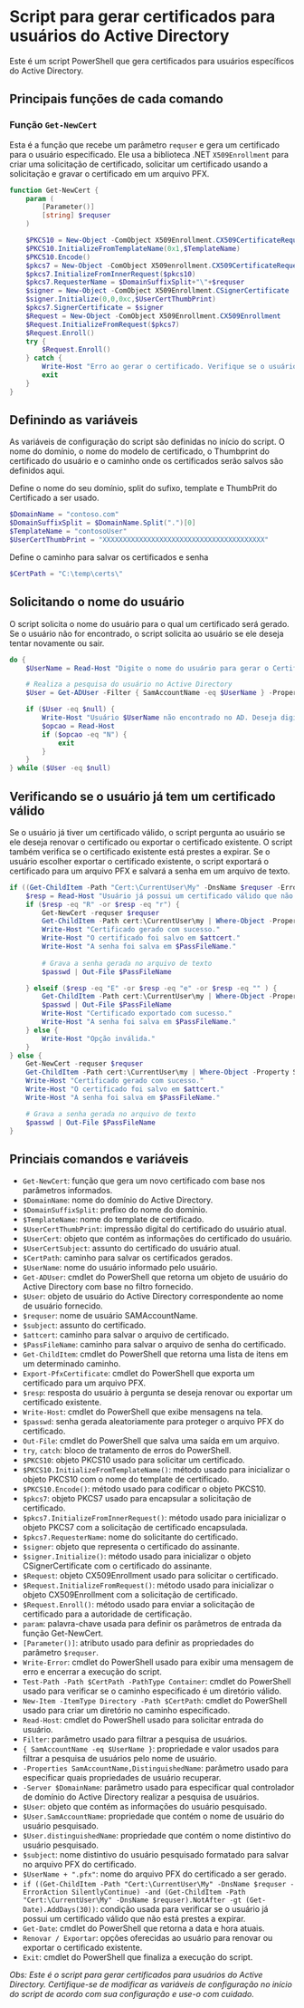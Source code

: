 # Script para gerar certificados para usuários do Active Directory

Este é um script PowerShell que gera certificados para usuários específicos do Active Directory.

## Principais funções de cada comando

### Função `Get-NewCert`

Esta é a função que recebe um parâmetro `requser` e gera um certificado para o usuário especificado. Ele usa a biblioteca .NET `X509Enrollment` para criar uma solicitação de certificado, solicitar um certificado usando a solicitação e gravar o certificado em um arquivo PFX.

```powershell
function Get-NewCert {
    param (
        [Parameter()]
        [string] $requser
    )

    $PKCS10 = New-Object -ComObject X509Enrollment.CX509CertificateRequestPkcs10
    $PKCS10.InitializeFromTemplateName(0x1,$TemplateName)
    $PKCS10.Encode()
    $pkcs7 = New-Object -ComObject X509enrollment.CX509CertificateRequestPkcs7
    $pkcs7.InitializeFromInnerRequest($pkcs10)
    $pkcs7.RequesterName = $DomainSuffixSplit+"\"+$requser
    $signer = New-Object -ComObject X509Enrollment.CSignerCertificate
    $signer.Initialize(0,0,0xc,$UserCertThumbPrint)
    $pkcs7.SignerCertificate = $signer
    $Request = New-Object -ComObject X509Enrollment.CX509Enrollment
    $Request.InitializeFromRequest($pkcs7)
    $Request.Enroll()
    try {
        $Request.Enroll()
    } catch {
        Write-Host "Erro ao gerar o certificado. Verifique se o usuário $UserCertSubject possui permissão para gerar certificados com o template "$TemplateName" e se o certificado está instalado na máquina."
        exit
    }
}
```
## Definindo as variáveis
As variáveis de configuração do script são definidas no início do script. O nome do domínio, o nome do modelo de certificado, o Thumbprint do certificado do usuário e o caminho onde os certificados serão salvos são definidos aqui.

Define o nome do seu domínio, split do sufixo, template e ThumbPrit do Certificado a ser usado.
```powershell
$DomainName = "contoso.com"
$DomainSuffixSplit = $DomainName.Split(".")[0]
$TemplateName = "contosoUser"
$UserCertThumbPrint = "XXXXXXXXXXXXXXXXXXXXXXXXXXXXXXXXXXXXXXXX"
```
Define o caminho para salvar os certificados e senha
```powershell
$CertPath = "C:\temp\certs\"
```

## Solicitando o nome do usuário
O script solicita o nome do usuário para o qual um certificado será gerado. Se o usuário não for encontrado, o script solicita ao usuário se ele deseja tentar novamente ou sair.
```powershell
do {
    $UserName = Read-Host "Digite o nome do usuário para gerar o Certificado"

    # Realiza a pesquisa do usuário no Active Directory
    $User = Get-ADUser -Filter { SamAccountName -eq $UserName } -Properties SamAccountName,DistinguishedName -Server $DomainName

    if ($User -eq $null) {
        Write-Host "Usuário $UserName não encontrado no AD. Deseja digitar outro usuário? (S/N)"
        $opcao = Read-Host
        if ($opcao -eq "N") {
            exit
        }
    }
} while ($User -eq $null)
```

## Verificando se o usuário já tem um certificado válido
Se o usuário já tiver um certificado válido, o script pergunta ao usuário se ele deseja renovar o certificado ou exportar o certificado existente. O script também verifica se o certificado existente está prestes a expirar. Se o usuário escolher exportar o certificado existente, o script exportará o certificado para um arquivo PFX e salvará a senha em um arquivo de texto.

```powershell
if ((Get-ChildItem -Path "Cert:\CurrentUser\My" -DnsName $requser -ErrorAction SilentlyContinue) -and (Get-ChildItem -Path "Cert:\CurrentUser\My" -DnsName $requser).NotAfter -gt (Get-Date).AddDays(30)) {
    $resp = Read-Host "Usuário já possui um certificado válido que não está prestes a expirar. `nDeseja renovar o certificado ou exportar o certificado já existente? `n(R - Renovar / E - Exportar)(Default = Exportar)"
    if ($resp -eq "R" -or $resp -eq "r") {
        Get-NewCert -requser $requser        
        Get-ChildItem -Path cert:\CurrentUser\my | Where-Object -Property Subject -eq $subject | Export-PfxCertificate -NoProperties -FilePath $attcert -Password (ConvertTo-SecureString -String $passwd -Force -AsPlainText)
        Write-Host "Certificado gerado com sucesso."
        Write-Host "O certificado foi salvo em $attcert."
        Write-Host "A senha foi salva em $PassFileName."
    
        # Grava a senha gerada no arquivo de texto
        $passwd | Out-File $PassFileName

    } elseif ($resp -eq "E" -or $resp -eq "e" -or $resp -eq "" ) {
        Get-ChildItem -Path cert:\CurrentUser\my | Where-Object -Property Subject -eq $subject | Export-PfxCertificate -NoProperties -FilePath $attcert -Password (ConvertTo-SecureString -String $passwd -Force -AsPlainText)
        $passwd | Out-File $PassFileName
        Write-Host "Certificado exportado com sucesso."
        Write-Host "A senha foi salva em $PassFileName."
    } else {
        Write-Host "Opção inválida."
    }
} else {
    Get-NewCert -requser $requser        
    Get-ChildItem -Path cert:\CurrentUser\my | Where-Object -Property Subject -eq $subject | Export-PfxCertificate -NoProperties -FilePath $attcert -Password (ConvertTo-SecureString -String $passwd -Force -AsPlainText)
    Write-Host "Certificado gerado com sucesso."
    Write-Host "O certificado foi salvo em $attcert."
    Write-Host "A senha foi salva em $PassFileName."

    # Grava a senha gerada no arquivo de texto
    $passwd | Out-File $PassFileName
}
```

## Princiais comandos e variáveis

- `Get-NewCert`: função que gera um novo certificado com base nos parâmetros informados.
- `$DomainName`: nome do domínio do Active Directory.
- `$DomainSuffixSplit`: prefixo do nome do domínio.
- `$TemplateName`: nome do template de certificado.
- `$UserCertThumbPrint`: impressão digital do certificado do usuário atual.
- `$UserCert`: objeto que contém as informações do certificado do usuário.
- `$UserCertSubject`: assunto do certificado do usuário atual.
- `$CertPath`: caminho para salvar os certificados gerados.
- `$UserName`: nome do usuário informado pelo usuário.
- `Get-ADUser`: cmdlet do PowerShell que retorna um objeto de usuário do Active Directory com base no filtro fornecido.
- `$User`: objeto de usuário do Active Directory correspondente ao nome de usuário fornecido.
- `$requser`: nome de usuário SAMAccountName.
- `$subject`: assunto do certificado.
- `$attcert`: caminho para salvar o arquivo de certificado.
- `$PassFileName`: caminho para salvar o arquivo de senha do certificado.
- `Get-ChildItem`: cmdlet do PowerShell que retorna uma lista de itens em um determinado caminho.
- `Export-PfxCertificate`: cmdlet do PowerShell que exporta um certificado para um arquivo PFX.
- `$resp`: resposta do usuário à pergunta se deseja renovar ou exportar um certificado existente.
- `Write-Host`: cmdlet do PowerShell que exibe mensagens na tela.
- `$passwd`: senha gerada aleatoriamente para proteger o arquivo PFX do certificado.
- `Out-File`: cmdlet do PowerShell que salva uma saída em um arquivo.
- `try`, `catch`: bloco de tratamento de erros do PowerShell.
- `$PKCS10`: objeto PKCS10 usado para solicitar um certificado.
- `$PKCS10.InitializeFromTemplateName()`: método usado para inicializar o objeto PKCS10 com o nome do template de certificado.
- `$PKCS10.Encode()`: método usado para codificar o objeto PKCS10.
- `$pkcs7`: objeto PKCS7 usado para encapsular a solicitação de certificado.
- `$pkcs7.InitializeFromInnerRequest()`: método usado para inicializar o objeto PKCS7 com a solicitação de certificado encapsulada.
- `$pkcs7.RequesterName`: nome do solicitante do certificado.
- `$signer`: objeto que representa o certificado do assinante.
- `$signer.Initialize()`: método usado para inicializar o objeto CSignerCertificate com o certificado do assinante.
- `$Request`: objeto CX509Enrollment usado para solicitar o certificado.
- `$Request.InitializeFromRequest()`: método usado para inicializar o objeto CX509Enrollment com a solicitação de certificado.
- `$Request.Enroll()`: método usado para enviar a solicitação de certificado para a autoridade de certificação.
- `param`: palavra-chave usada para definir os parâmetros de entrada da função Get-NewCert.
- `[Parameter()]`: atributo usado para definir as propriedades do parâmetro `$requser`.
- `Write-Error`: cmdlet do PowerShell usado para exibir uma mensagem de erro e encerrar a execução do script.
- `Test-Path -Path $CertPath -PathType Container`: cmdlet do PowerShell usado para verificar se o caminho especificado é um diretório válido.
- `New-Item -ItemType Directory -Path $CertPath`: cmdlet do PowerShell usado para criar um diretório no caminho especificado.
- `Read-Host`: cmdlet do PowerShell usado para solicitar entrada do usuário.
- `Filter`: parâmetro usado para filtrar a pesquisa de usuários.
- `{ SamAccountName -eq $UserName }`: propriedade e valor usados para filtrar a pesquisa de usuários pelo nome de usuário.
- `-Properties SamAccountName,DistinguishedName`: parâmetro usado para especificar quais propriedades de usuário recuperar.
- `-Server $DomainName`: parâmetro usado para especificar qual controlador de domínio do Active Directory realizar a pesquisa de usuários.
- `$User`: objeto que contém as informações do usuário pesquisado.
- `$User.SamAccountName`: propriedade que contém o nome de usuário do usuário pesquisado.
- `$User.distinguishedName`: propriedade que contém o nome distintivo do usuário pesquisado.
- `$subject`: nome distintivo do usuário pesquisado formatado para salvar no arquivo PFX do certificado.
- `$UserName + ".pfx"`: nome do arquivo PFX do certificado a ser gerado.
- `if ((Get-ChildItem -Path "Cert:\CurrentUser\My" -DnsName $requser -ErrorAction SilentlyContinue) -and (Get-ChildItem -Path "Cert:\CurrentUser\My" -DnsName $requser).NotAfter -gt (Get-Date).AddDays(30))`: condição usada para verificar se o usuário já possui um certificado válido que não está prestes a expirar.
- `Get-Date`: cmdlet do PowerShell que retorna a data e hora atuais.
- `Renovar / Exportar`: opções oferecidas ao usuário para renovar ou exportar o certificado existente.
- `Exit`: cmdlet do PowerShell que finaliza a execução do script.

*Obs: Este é o script para gerar certificados para usuários do Active Directory. Certifique-se de modificar as variáveis de configuração no início do script de acordo com sua configuração e use-o com cuidado.*

